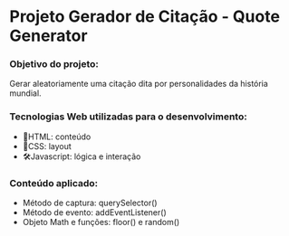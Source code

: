# Projeto Gerador de Citação - Quote Generator

### Objetivo do projeto:
Gerar aleatoriamente uma citação dita por personalidades da história mundial.
### Tecnologias Web utilizadas para o desenvolvimento:
- 📄HTML: conteúdo
- 🎨CSS: layout
- 🛠Javascript: lógica e interação
### Conteúdo aplicado:
- Método de captura: querySelector()
- Método de evento: addEventListener()
- Objeto Math e funções: floor() e random()

